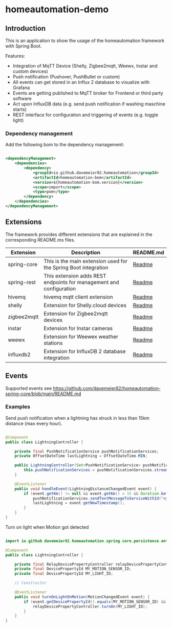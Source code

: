 # homeautomation-demo

## Introduction

This is an application to show the usage of the homeautomation framework with Spring Boot.

Features:

* Integration of MqTT Device (Shelly, Zigbee2mqtt, Weewx, Instar and custom devices)
* Push notification (Pushover, PushBullet or custom)
* All events can get stored in an Influx 2 database to visualize with Grafana
* Events are getting published to MqTT broker for Frontend or third party software
* Act upon InfluxDB data (e.g. send push notification if washing maschine starts)
* REST interface for configuration and triggering of events (e.g. toggle light)

### Dependency management

Add the following bom to the dependency management:

```xml

<dependencyManagement>
    <dependencies>
        <dependency>
            <groupId>io.github.davemeier82.homeautomation</groupId>
            <artifactId>homeautomation-bom</artifactId>
            <version>${homeautomation-bom.version}</version>
            <scope>import</scope>
            <type>pom</type>
        </dependency>
    </dependencies>
</dependencyManagement>
```

## Extensions

The framework provides different extensions that are explained in the corresponding README.ms files.

| Extension   | Description                                                         | README.md                                                                               |
|-------------|---------------------------------------------------------------------|-----------------------------------------------------------------------------------------|
| spring-core | This is the main extension used for the Spring Boot integration     | [Readme](https://github.com/davemeier82/homeautomation-spring-core/blob/main/README.md) |
| spring-rest | This extension adds REST endpoints for management and configuration | [Readme](https://github.com/davemeier82/homeautomation-spring-rest/blob/main/README.md) |
| hivemq      | hivemq mqtt client extension                                        | [Readme](https://github.com/davemeier82/homeautomation-hivemq/blob/main/README.md)      |
| shelly      | Extension for Shelly.cloud devices                                  | [Readme](https://github.com/davemeier82/homeautomation-shelly/blob/main/README.md)      |
| zigbee2mqtt | Extension for Zigbee2mqtt devices                                   | [Readme](https://github.com/davemeier82/homeautomation-zigbee2mqtt/blob/main/README.md) |
| instar      | Extension for Instar cameras                                        | [Readme](https://github.com/davemeier82/homeautomation-instar/blob/main/README.md)      |
| weewx       | Extension for Weewex weather stations                               | [Readme](https://github.com/davemeier82/homeautomation-weewx/blob/main/README.md)       |
| influxdb2   | Extension for InfluxDB 2 database integration                       | [Readme](https://github.com/davemeier82/homeautomation-influxdb2/blob/main/README.md)   |

## Events

Supported events see https://github.com/davemeier82/homeautomation-spring-core/blob/main/README.md

### Examples

Send push notification when a lightning has struck in less than 15km distance (max every hour).

```java

@Component
public class LightningController {

    private final PushNotificationService pushNotificationServices;
    private OffsetDateTime lastLightning = OffsetDateTime.MIN;

    public LightningController(Set<PushNotificationService> pushNotificationServices) {
        this.pushNotificationServices = pushNotificationServices.stream().filter(s -> s.getServiceIds().contains("david")).findAny().orElseThrow();
    }

    @EventListener
    public void handleEvent(LightningDistanceChangedEvent event) {
        if (event.getKm() != null && event.getKm() < 15 && Duration.between(lastLightning, event.getNewTimestamp()).toHours() > 1) {
            pushNotificationServices.sendTextMessageToServiceWithId("myID", "Lightning stroke", "Lightning has struck " + event.getKm() + "km away.");
            lastLightning = event.getNewTimestamp();
        }
    }
}
```

Turn on light when Motion got detected

```java

import io.github.davemeier82.homeautomation.spring.core.persistence.entity.DevicePropertyId;

@Component
public class LightningController {

    private final RelayDevicePropertyController relayDevicePropertyController;
    private final DevicePropertyId MY_MOTION_SENSOR_ID;
    private final DevicePropertyId MY_LIGHT_ID;

    // Constructor

    @EventListener
    public void turnOnLightOnMotion(MotionChangedEvent event) {
        if (event.getDevicePropertyId().equals(MY_MOTION_SENSOR_ID) && event.motionDetected()) {
            relayDevicePropertyController.turnOn(MY_LIGHT_ID);
        }
    }
}
```